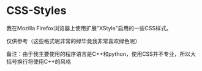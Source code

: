 # CSS-Styles

我在Mozilla Firefox浏览器上使用扩展"XStyle"启用的一些CSS样式。

仅供参考（这些格式呢非常的绿毕竟我非常喜欢绿色呢）

备注：由于我主要使用的程序语言是C++和python，使用CSS并不专业，所以大括号换行将使用C++的风格

